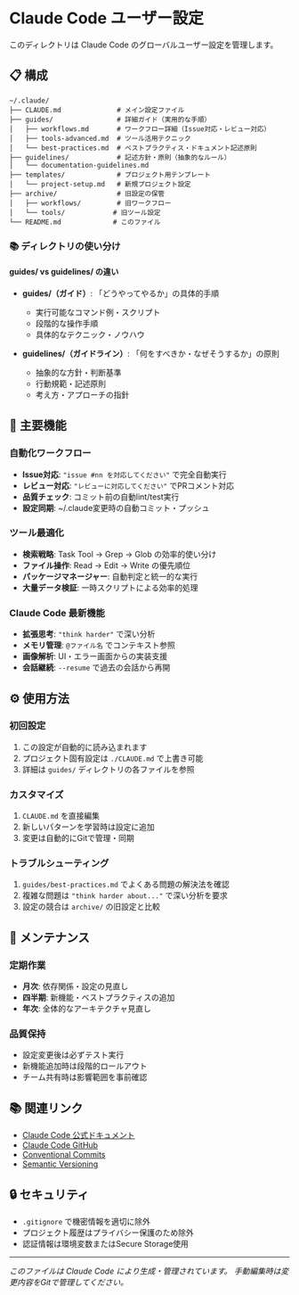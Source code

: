 # Claude Code ユーザー設定

このディレクトリは Claude Code のグローバルユーザー設定を管理します。

## 📋 構成

```
~/.claude/
├── CLAUDE.md              # メイン設定ファイル
├── guides/                # 詳細ガイド（実用的な手順）
│   ├── workflows.md       # ワークフロー詳細（Issue対応・レビュー対応）
│   ├── tools-advanced.md  # ツール活用テクニック
│   └── best-practices.md  # ベストプラクティス・ドキュメント記述原則
├── guidelines/            # 記述方針・原則（抽象的なルール）
│   └── documentation-guidelines.md
├── templates/             # プロジェクト用テンプレート
│   └── project-setup.md   # 新規プロジェクト設定
├── archive/               # 旧設定の保管
│   ├── workflows/         # 旧ワークフロー
│   └── tools/            # 旧ツール設定
└── README.md             # このファイル
```

### 📚 ディレクトリの使い分け

#### **guides/ vs guidelines/ の違い**

- **guides/（ガイド）**: 「どうやってやるか」の具体的手順
  - 実行可能なコマンド例・スクリプト
  - 段階的な操作手順
  - 具体的なテクニック・ノウハウ

- **guidelines/（ガイドライン）**: 「何をすべきか・なぜそうするか」の原則
  - 抽象的な方針・判断基準
  - 行動規範・記述原則
  - 考え方・アプローチの指針

## 🚀 主要機能

### 自動化ワークフロー
- **Issue対応**: `"issue #nn を対応してください"` で完全自動実行
- **レビュー対応**: `"レビューに対応してください"` でPRコメント対応
- **品質チェック**: コミット前の自動lint/test実行
- **設定同期**: ~/.claude変更時の自動コミット・プッシュ

### ツール最適化
- **検索戦略**: Task Tool → Grep → Glob の効率的使い分け
- **ファイル操作**: Read → Edit → Write の優先順位
- **パッケージマネージャー**: 自動判定と統一的な実行
- **大量データ検証**: 一時スクリプトによる効率的処理

### Claude Code 最新機能
- **拡張思考**: `"think harder"` で深い分析
- **メモリ管理**: `@ファイル名` でコンテキスト参照
- **画像解析**: UI・エラー画面からの実装支援
- **会話継続**: `--resume` で過去の会話から再開

## ⚙️ 使用方法

### 初回設定
1. この設定が自動的に読み込まれます
2. プロジェクト固有設定は `./CLAUDE.md` で上書き可能
3. 詳細は `guides/` ディレクトリの各ファイルを参照

### カスタマイズ
1. `CLAUDE.md` を直接編集
2. 新しいパターンを学習時は設定に追加
3. 変更は自動的にGitで管理・同期

### トラブルシューティング
1. `guides/best-practices.md` でよくある問題の解決法を確認
2. 複雑な問題は `"think harder about..."` で深い分析を要求
3. 設定の競合は `archive/` の旧設定と比較

## 🔧 メンテナンス

### 定期作業
- **月次**: 依存関係・設定の見直し
- **四半期**: 新機能・ベストプラクティスの追加
- **年次**: 全体的なアーキテクチャ見直し

### 品質保持
- 設定変更後は必ずテスト実行
- 新機能追加時は段階的ロールアウト
- チーム共有時は影響範囲を事前確認

## 📚 関連リンク

- [Claude Code 公式ドキュメント](https://docs.anthropic.com/en/docs/claude-code)
- [Claude Code GitHub](https://github.com/anthropics/claude-code)
- [Conventional Commits](https://www.conventionalcommits.org/)
- [Semantic Versioning](https://semver.org/)

## 🔒 セキュリティ

- `.gitignore` で機密情報を適切に除外
- プロジェクト履歴はプライバシー保護のため除外
- 認証情報は環境変数またはSecure Storage使用

---

*このファイルは Claude Code により生成・管理されています。*
*手動編集時は変更内容をGitで管理してください。*